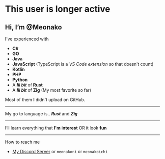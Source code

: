 # This user is longer active

## Hi, I’m @**Meonako**

I've experienced with
- **C#**
- **GO**
- **Java**
- **JavaScript** (TypeScript is a *VS Code extension* so that doesn't count)
- **Kotlin**
- **PHP**
- **Python**
- A ***lil bit*** of **Rust**
- A ***lil bit*** of **Zig** (My most favorite so far)

Most of them I didn't upload on GitHub.

---

My go to language is.. ***Rust*** and ***Zig***

---

I’ll learn everything that **I'm interest** OR it look **fun**

---

How to reach me
  - [My Discord Server](https://discord.gg/Tcggea9) or `meonakoni` or `meonakoichi`
